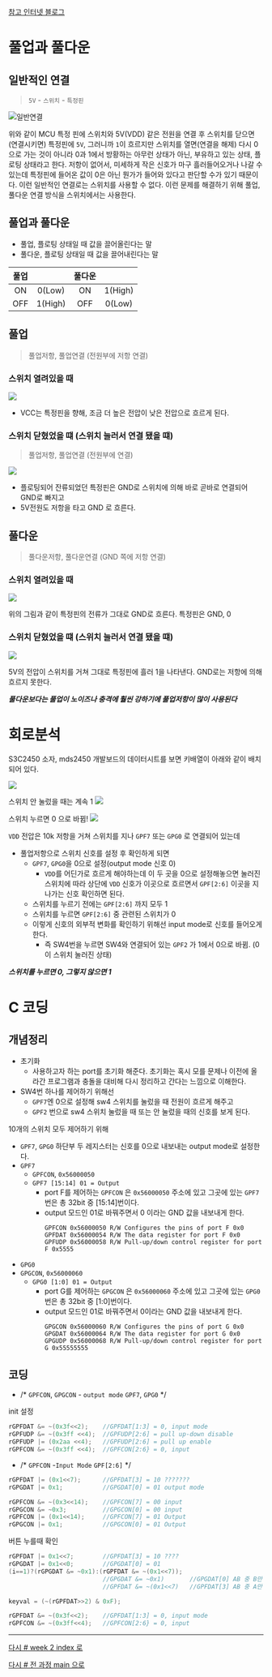 
[참고 인터넷 블로그](https://kocoafab.cc/tutorial/view/526)

# 풀업과 풀다운

## 일반적인 연결   

>`5V` - `스위치` - `특정핀`

![일반연결](./switch_studying/201510051442154704.jpg)

위와 같이 MCU 특정 핀에 스위치와 5V(VDD) 같은 전원을 연결 후 스위치를 닫으면(연결시키면) 특정핀에 `5V`, 그러니까 `1`이 흐르지만 스위치를 열면(연결을 해제) 다시 0으로 가는 것이 아니라 0과 1에서 방황하는 아무런 상태가 아닌, 부유하고 있는 상태, 플로팅 상태라고 한다. 저항이 없어서, 미세하게 작은 신호가 마구 흘러들어오거나 나갈 수 있는데 특정핀에 들어온 값이 0은 아닌 뭔가가 들어와 있다고 판단할 수가 있기 때문이다. 이런 일반적인 연결로는 스위치를 사용할 수 없다. 이런 문제를 해결하기 위해 풀업, 풀다운 연결 방식을 스위치에서는 사용한다. 

## 풀업과 풀다운

* 풀업, 플로팅 상태일 때 값을 끌어올린다는 말
* 풀다운, 플로팅 상태일 때 값을 끌어내린다는 말

|풀업||풀다운||
|:---:|:---:|:---:|:---:|
|ON|0(Low)|ON|1(High)|
|OFF|1(High)|OFF|0(Low)

## 풀업

>풀업저항, 풀업연결 (전원부에 저항 연결) 

### 스위치 열려있을 때

![](./switch_studying/201510051626173888.jpg)

* VCC는 특정핀을 향해, 조금 더 높은 전압이 낮은 전압으로 흐르게 된다. 

<!-- |스위치 열려있을 떄|특정핀|교차점|GND|
|:---:|:---:|:---:|:---:|
|풀업저항|1|1|0| -->

### 스위치 닫혔었을 떄 (스위치 눌러서 연결 됐을 떄)

>풀업저항, 풀업연결 (전원부에 연결)  

![](./switch_studying/201510051641337951.jpg)

* 플로팅되어 잔류되었던 특정핀은 GND로 스위치에 의해 바로 곧바로 연결되어 GND로 빠지고
* 5V전원도 저항을 타고 GND 로 흐른다.

<!-- |스위치 닫혀있을 때|특정핀|교차점|GND|
|:---:|:---:|:---:|:---:|
|풀업저항|1|1|0| -->

## 풀다운

>풀다운저항, 풀다운연결 (GND 쪽에 저항 연결)

### 스위치 열려있을 때

![](./switch_studying/201510051724506543.jpg)

위의 그림과 같이 특정핀의 전류가 그대로 GND로 흐른다. 특정핀은 GND, 0

<!-- |스위치 열렸을 때|특정핀|교차점|GND|
|:---:|:---:|:---:|:---:|
|풀다운저항|0|0|0| -->


### 스위치 닫혔었을 떄 (스위치 눌러서 연결 됐을 떄)

![](./switch_studying/201510051729021246.jpg)

5V의 전압이 스위치를 거쳐 그대로 특정핀에 흘러 1을 나타낸다. GND로는 저항에 의해 흐르지 못한다.

<!-- |스위치 닫혔을 때|특정핀|교차점|GND|
|:---:|:---:|:---:|:---:|
|풀다운저항|1|1|0| -->


***풀다운보다는 풀업이 노이즈나 충격에 훨씬 강하기에 풀업저항이 많이 사용된다***



# 회로분석

S3C2450 소자, mds2450 개발보드의 데이터시트를 보면 키배열이 아래와 같이 배치되어 있다.

![](./switch_studying/20190521_235035_001.PNG)

스위치 안 눌렀을 때는 계속 1 
![](./switch_studying/02.PNG)




스위치 누르면 0 으로 바뀜!
![](./switch_studying/03.PNG)



`VDD` 전압은 10k 저항을 거쳐 스위치를 지나 `GPF7` 또는 `GPG0` 로 연결되어 있는데 

* 풀업저항으로 스위치 신호를 설정 후 확인하게 되면
  * `GPF7`, `GPG0`을 0으로 설정(output mode 신호 0)
    * `VDD`를 어딘가로 흐르게 해야하는데 이 두 곳을 0으로 설정해놓으면 눌러진 스위치에 따라 상단에 `VDD` 신호가  이곳으로 흐르면서 `GPF[2:6]` 이곳을 지나가는 신호 확인하면 된다.
  * 스위치를 누르기 전에는 `GPF[2:6]` 까지 모두 1
  * 스위치를 누르면 `GPF[2:6]` 중 관련된 스위치가 0
  * 이렇게 신호의 외부적 변화를 확인하기 위해선 input mode로 신호를 들어오게 한다.
    * 즉 SW4번을 누르면 SW4와 연결되어 있는 `GPF2` 가 1에서 0으로 바뀜. (0이 스위치 눌러진 상태)

***스위치를 누르면 0, 그렇지 않으면 1***



# C 코딩


## 개념정리

* 초기화
  * 사용하고자 하는 port를 초기화 해준다. 초기화는 혹시 모를 문제나 이전에 올라간 프로그램과 충돌을 대비해 다시 정리하고 간다는 느낌으로 이해한다.
* SW4번 하나를 제어하기 위해선 
  * `GPF7`엔 0으로 설정해 sw4 스위치를 눌렀을 때 전원이 흐르게 해주고 
  * `GPF2` 번으로 sw4 스위치 눌렀을 때 또는 안 눌렀을 때의 신호를 보게 된다.



10개의 스위치 모두 제어하기 위해 
* `GPF7`, `GPG0` 하단부 두 레지스터는 신호를 0으로 내보내는 output mode로 설정한다.
* `GPF7`
  * `GPFCON`, `0x56000050`
  * `GPF7 [15:14] 01 = Output`
    * port F를 제어하는 `GPFCON` 은 `0x56000050` 주소에 있고 그곳에 있는 `GPF7`번은 총 32bit 중 [15:14]번이다.
    * output 모드인 01로 바꿔주면서 0 이라는 GND 값을 내보내게 한다.
      ```
      GPFCON 0x56000050 R/W Configures the pins of port F 0x0
      GPFDAT 0x56000054 R/W The data register for port F 0x0
      GPFUDP 0x56000058 R/W Pull-up/down control register for port F 0x5555
      ```
* `GPG0`
* `GPGCON`, `0x56000060`
  * `GPG0 [1:0] 01 = Output`
    * port G를 제어하는 `GPGCON` 은 `0x56000060` 주소에 있고 그곳에 있는 `GPG0`번은 총 32bit 중 [1:0]번이다.
    * output 모드인 01로 바꿔주면서 0이라는 GND 값을 내보내게 한다.
      ```
      GPGCON 0x56000060 R/W Configures the pins of port G 0x0
      GPGDAT 0x56000064 R/W The data register for port G 0x0
      GPGUDP 0x56000068 R/W Pull-up/down control register for port G 0x55555555
      ```

## 코딩

* 	/* `GPFCON`, `GPGCON` - `output mode` `GPF7`, `GPG0` */

init 설정

```c
rGPFDAT &= ~(0x3f<<2);	  //GPFDAT[1:3] = 0, input mode
rGPFUDP &= ~(0x3ff <<4);  //GPFUDP[2:6] = pull up-down disable
rGPFUDP |= (0x2aa <<4);	  //GPFUDP[2:6] = pull up enable
rGPFCON &= ~(0x3ff <<4);  //GPFCON[2:6} = 0, input	
```

* 	/* `GPFCON` -`Input Mode` `GPF[2:6]` */

```c
rGPFDAT |= (0x1<<7);      //GPFDAT[3] = 10 ???????
rGPGDAT |= 0x1;           //GPGDAT[0] = 01 output mode

rGPFCON &= ~(0x3<<14);    //GPFCON[7] = 00 input
rGPGCON &= ~0x3;          //GPGCON[0] = 00 input
rGPFCON |= (0x1<<14);     //GPFCON[7] = 01 Output
rGPGCON |= 0x1;           //GPGCON[0] = 01 Output
```

버튼 누를때 확인

```c
rGPFDAT |= 0x1<<7;        //GPFDAT[3] = 10 ????
rGPGDAT |= 0x1<<0;        //GPGDAT[0] = 01
(i==1)?(rGPGDAT &= ~0x1):(rGPFDAT &= ~(0x1<<7));
                          //GPGDAT &= ~0x1)       //GPGDAT[0] AB 중 B만 0으로
                          //GPFDAT &= ~(0x1<<7)   //GPFDAT[3] AB 중 A만 0으로

keyval = (~(rGPFDAT>>2) & 0xF);
```

```c
rGPFDAT &= ~(0x3f<<2);    //GPFDAT[1:3] = 0, input mode
rGPFCON &= ~(0x3ff<<4);   //GPFCON[2:6} = 0, input	
```




---
[다시 # week 2 index 로](../w02.md)

[다시 # 전 과정 main 으로](../../README.md)











<!-- ![](./switch_studying/20190521_234950_001.png)
 -->

